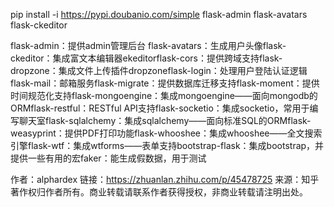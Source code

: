 pip install -i https://pypi.doubanio.com/simple flask-admin flask-avatars flask-ckeditor


flask-admin：提供admin管理后台
flask-avatars：生成用户头像flask-ckeditor：集成富文本编辑器ekeditorflask-cors：提供跨域支持flask-dropzone：集成文件上传插件dropzoneflask-login：处理用户登陆认证逻辑flask-mail：邮箱服务flask-migrate：提供数据库迁移支持flask-moment：提供时间规范化支持flask-mongoengine：集成mongoengine——面向mongodb的ORMflask-restful：RESTful API支持flask-socketio：集成socketio，常用于编写聊天室flask-sqlalchemy：集成sqlalchemy——面向标准SQL的ORMflask-weasyprint：提供PDF打印功能flask-whooshee：集成whooshee——全文搜索引擎flask-wtf：集成wtforms——表单支持bootstrap-flask：集成bootstrap，并提供一些有用的宏faker：能生成假数据，用于测试

作者：alphardex
链接：https://zhuanlan.zhihu.com/p/45478725
来源：知乎
著作权归作者所有。商业转载请联系作者获得授权，非商业转载请注明出处。